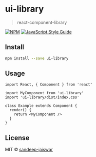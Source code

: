 # ui-library

> react-component-library

[![NPM](https://img.shields.io/npm/v/ui-library.svg)](https://www.npmjs.com/package/ui-library) [![JavaScript Style Guide](https://img.shields.io/badge/code_style-standard-brightgreen.svg)](https://standardjs.com)

## Install

```bash
npm install --save ui-library
```

## Usage

```tsx
import React, { Component } from 'react'

import MyComponent from 'ui-library'
import 'ui-library/dist/index.css'

class Example extends Component {
  render() {
    return <MyComponent />
  }
}
```

## License

MIT © [sandeep-jaiswar](https://github.com/sandeep-jaiswar)
